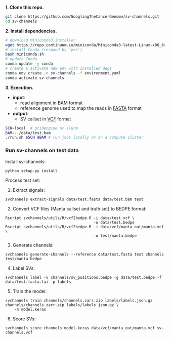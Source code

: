 **1. Clone this repo.**

```bash
git clone https://github.com/GooglingTheCancerGenome/sv-channels.git
cd sv-channels
```

**2. Install dependencies.**

```bash
# download Miniconda3 installer
wget https://repo.continuum.io/miniconda/Miniconda3-latest-Linux-x86_64.sh -O miniconda.sh
# install Conda (respond by 'yes')
bash miniconda.sh
# update Conda
conda update -y conda
# create & activate new env with installed deps
conda env create -n sv-channels -f environment.yaml
conda activate sv-channels
```

**3. Execution.**

-   **input**:
    - read alignment in [BAM](https://samtools.github.io/hts-specs/SAMv1.pdf) format
    - reference genome used to map the reads in [FASTA](https://www.ncbi.nlm.nih.gov/BLAST/fasta.shtml) format
-   **output**:
    - SV callset in [VCF](https://samtools.github.io/hts-specs/VCFv4.3.pdf) format

```bash
SCH=local  # gridengine or slurm
BAM=../data/test.bam
./run.sh $SCH $BAM # run jobs locally or on a compute cluster
```
### Run sv-channels on test data
Install sv-channels:
```commandline
python setup.py install
```
Process test set:
1. Extract signals:
```commandline
svchannels extract-signals data/test.fasta data/test.bam test
```
2. Convert VCF files (Manta callset and truth set) to BEDPE format:
```commandline
Rscript svchannels/utils/R/vcf2bedpe.R -i data/test.vcf \
                                       -o data/test.bedpe
Rscript svchannels/utils/R/vcf2bedpe.R -i data/vcf/manta_out/manta.vcf \
                                       -o test/manta.bedpe
```
3. Generate channels:
```commandline
svchannels generate-channels --reference data/test.fasta test channels test/manta.bedpe
```
4. Label SVs:
```commandline
svchannels label -v channels/sv_positions.bedpe -g data/test.bedpe -f data/test.fasta.fai -p labels
```
5. Train the model:
```commandline
svchannels train channels/channels.zarr.zip labels/labels.json.gz channels/channels.zarr.zip labels/labels.json.gz \
    -m model.keras
```
6. Score SVs:
```commandline
svchannels score channels model.keras data/vcf/manta_out/manta.vcf sv-channels.vcf
```

